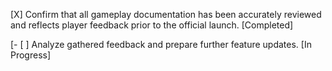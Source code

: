 [X] Confirm that all gameplay documentation has been accurately reviewed and reflects player feedback prior to the official launch. [Completed]

[- [ ] Analyze gathered feedback and prepare further feature updates. [In Progress]